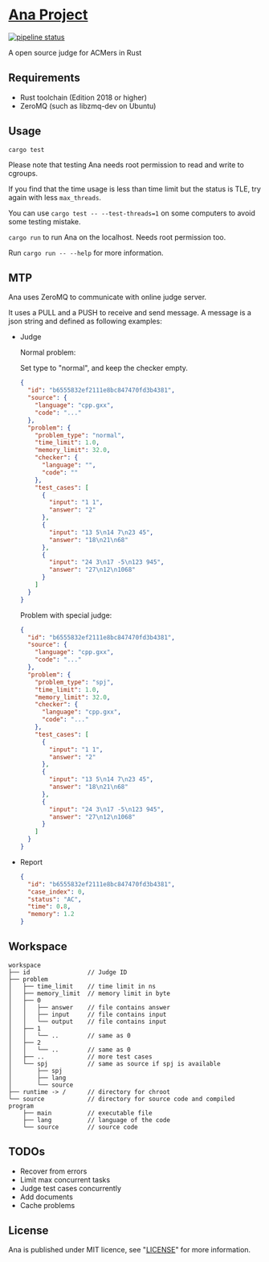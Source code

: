 # [Ana Project](https://gitlab.com/hr567/Ana)

[![pipeline status](https://gitlab.com/hr567/Ana/badges/master/pipeline.svg)](https://gitlab.com/hr567/Ana/commits/master)

A open source judge for ACMers in Rust


## Requirements

* Rust toolchain (Edition 2018 or higher)
* ZeroMQ (such as libzmq-dev on Ubuntu)


## Usage

`cargo test`

Please note that testing Ana needs root permission
to read and write to cgroups.

If you find that the time usage is less than time limit
but the status is TLE, try again with less `max_threads`.

You can use `cargo test -- --test-threads=1`
on some computers to avoid some testing mistake.

`cargo run` to run Ana on the localhost.
Needs root permission too.

Run `cargo run -- --help` for more information.


## MTP

Ana uses ZeroMQ to communicate with online judge server.

It uses a PULL and a PUSH to receive and send message.
A message is a json string and defined as following examples:

* Judge

  Normal problem:

  Set type to "normal", and keep the checker empty.

  ```json
  {
    "id": "b6555832ef2111e8bc847470fd3b4381",
    "source": {
      "language": "cpp.gxx",
      "code": "..."
    },
    "problem": {
      "problem_type": "normal",
      "time_limit": 1.0,
      "memory_limit": 32.0,
      "checker": {
        "language": "",
        "code": ""
      },
      "test_cases": [
        {
          "input": "1 1",
          "answer": "2"
        },
        {
          "input": "13 5\n14 7\n23 45",
          "answer": "18\n21\n68"
        },
        {
          "input": "24 3\n17 -5\n123 945",
          "answer": "27\n12\n1068"
        }
      ]
    }
  }
  ```

  Problem with special judge:

  ```json
  {
    "id": "b6555832ef2111e8bc847470fd3b4381",
    "source": {
      "language": "cpp.gxx",
      "code": "..."
    },
    "problem": {
      "problem_type": "spj",
      "time_limit": 1.0,
      "memory_limit": 32.0,
      "checker": {
        "language": "cpp.gxx",
        "code": "..."
      },
      "test_cases": [
        {
          "input": "1 1",
          "answer": "2"
        },
        {
          "input": "13 5\n14 7\n23 45",
          "answer": "18\n21\n68"
        },
        {
          "input": "24 3\n17 -5\n123 945",
          "answer": "27\n12\n1068"
        }
      ]
    }
  }
  ```
* Report

  ```json
  {
    "id": "b6555832ef2111e8bc847470fd3b4381",
    "case_index": 0,
    "status": "AC",
    "time": 0.8,
    "memory": 1.2
  }
  ```


## Workspace
```
workspace
├── id                // Judge ID
├── problem
│   ├── time_limit    // time limit in ns
│   ├── memory_limit  // memory limit in byte
│   ├── 0
│   │   ├── answer    // file contains answer
│   │   ├── input     // file contains input
│   │   └── output    // file contains input
│   ├── 1
│   │   └── ..        // same as 0
│   ├── 2
│   │   └── ..        // same as 0
│   ├── ..            // more test cases
│   └── spj           // same as source if spj is available
│       ├── spj
│       ├── lang
│       └── source
├── runtime -> /      // directory for chroot
└── source            // directory for source code and compiled program
    ├── main          // executable file
    ├── lang          // language of the code
    └── source        // source code
```


## TODOs

* Recover from errors
* Limit max concurrent tasks
* Judge test cases concurrently
* Add documents
* Cache problems


## License

Ana is published under MIT licence,
see "[LICENSE](LICENSE)" for more information.
